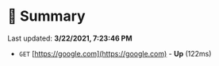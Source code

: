 # 📖 Summary
Last updated: **3/22/2021, 7:23:46 PM**

- `GET` [https://google.com](https://google.com) - **Up** (122ms)
